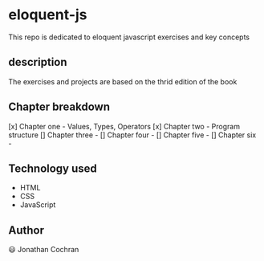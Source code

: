 # eloquent-js
This repo is dedicated to eloquent javascript exercises and key concepts
## description 
The exercises and projects are based on the thrid edition of the book
## Chapter breakdown
[x] Chapter one - Values, Types, Operators
[x] Chapter two - Program structure
[] Chapter three - 
[] Chapter four - 
[] Chapter five - 
[] Chapter six - 
## Technology used 
- HTML 
- CSS
- JavaScript 
## Author 
:smiley: Jonathan Cochran
